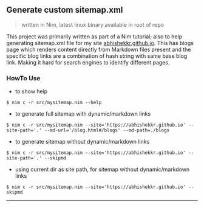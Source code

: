 
## Generate custom sitemap.xml

> written in Nim, latest linux binary available in root of repo

This project was primarily written as part of a Nim tutorial; also to help generating sitemap.xml file for my site [abhishekkr.github.io](https://abhishekkr.github.io/blog.html).
This has blogs page which renders content directly from Markdown files present and the specific blog links are a combination of hash string with same base blog link. Making it hard for search engines to identify different pages.

### HowTo Use

* to show help

```
$ nim c -r src/mysitemap.nim --help
```

* to generate full sitemap with dynamic/markdown links

```
$ nim c -r src/mysitemap.nim --site='https://abhishekkr.github.io' --site-path='.' --md-url='/blog.html#/blogs' --md-path=./blogs
```

* to generate sitemap without dynamic/markdown links

```
$ nim c -r src/mysitemap.nim --site='https://abhishekkr.github.io' --site-path='.' --skipmd
```

* using current dir as site path, for sitemap without dynamic/markdown links

```
$ nim c -r src/mysitemap.nim --site='https://abhishekkr.github.io' --skipmd
```

---
